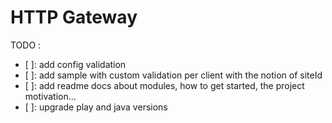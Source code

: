 HTTP Gateway
============

TODO :
- [ ]: add config validation
- [ ]: add sample with custom validation per client with the notion of siteId
- [ ]: add readme docs about modules, how to get started, the project motivation...
- [ ]: upgrade play and java versions
